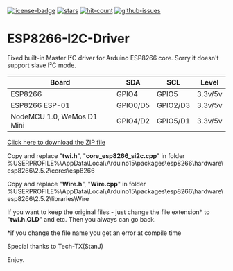 [![license-badge][]][license] [![stars][]][stargazers] [![hit-count][]][count] [![github-issues][]][issues]

# ESP8266-I2C-Driver
Fixed built-in Master I²C driver for Arduino ESP8266 core. Sorry it doesn't support slave I²C mode.

| Board | SDA | SCL | Level |
| ---- | ---- | ---- | ---- |
| ESP8266 | GPIO4 | GPIO5 | 3.3v/5v |
| ESP8266 ESP-01 | GPIO0/D5 | GPIO2/D3 | 3.3v/5v |
| NodeMCU 1.0, WeMos D1 Mini | GPIO4/D2 | GPIO5/D1 | 3.3v/5v |

[Click here to download the ZIP file](https://github.com/enjoyneering/ESP8266-I2C-Driver/archive/master.zip)

Copy and replace "**twi.h**", "**core_esp8266_si2c.cpp**" in folder %USERPROFILE%\AppData\Local\Arduino15\packages\esp8266\hardware\esp8266\2.5.2\cores\esp8266

Copy and replace "**Wire.h**", "**Wire.cpp**" in folder %USERPROFILE%\AppData\Local\Arduino15\packages\esp8266\hardware\esp8266\2.5.2\libraries\Wire

If you want to keep the original files - just change the file extension* to "**twi.h.OLD**" and etc. Then you always can go back.

*if you change the file name you get an error at compile time

Special thanks to Tech-TX(StanJ)

Enjoy.

[license-badge]: https://img.shields.io/badge/License-GPLv3-blue.svg
[license]:       https://choosealicense.com/licenses/gpl-3.0/
[stars]:         https://img.shields.io/github/stars/enjoyneering/ESP8266-I2C-Driver.svg
[stargazers]:    https://github.com/enjoyneering/ESP8266-I2C-Driver/stargazers
[hit-count]:     http://hits.dwyl.io/enjoyneering/ESP8266-I2C-Driver/badges.svg
[count]:         http://hits.dwyl.io/enjoyneering/ESP8266-I2C-Driver/badges
[github-issues]: https://img.shields.io/github/issues/enjoyneering/ESP8266-I2C-Driver.svg
[issues]:        https://github.com/enjoyneering/ESP8266-I2C-Driver/issues/
